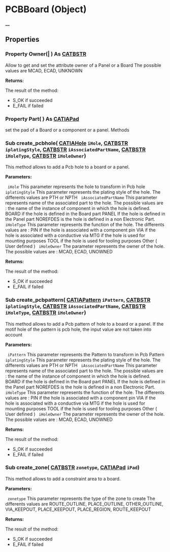 # PCBBoard (Object)

**__**

## Properties

### Property **Owner**(| ) As [CATBSTR](../System/typedef_CATBSTR_8129.md)

   Allow to get and set the attribute owner of a Panel or a Board The possible values are MCAD, ECAD, UNKNOWN

**Returns:**

The result of the method:
  * S_OK if succeeded
  * E_FAIL if failed

### Property **Part**( ) As [CATIAPad](../PartInterfaces/interface_Pad_1979.md)

   set the pad of a Board or a component or a panel.  Methods

### Sub **create_pcbhole**( [CATIAHole](../PartInterfaces/interface_Hole_3612.md)  `iHole`,  [CATBSTR](../System/typedef_CATBSTR_8129.md)  `iplatingStyle`,  [CATBSTR](../System/typedef_CATBSTR_8129.md)  `iAssociatedPartName`,  [CATBSTR](../System/typedef_CATBSTR_8129.md)  `iHoleType`,  [CATBSTR](../System/typedef_CATBSTR_8129.md)  `iHoleOwner`)

   This method allows to add a Pcb hole to a board or a panel.

**Parameters:**

` iHole`      This parameter represents the hole to transform in Pcb hole
` iplatingStyle`      This parameter represents the plating style of the hole. The differents values are PTH or NPTH
` iAssociatedPartName`      This parameter represents name of the associated part to the hole. The possible values are : the name of the instance of component in which the hole is defined. BOARD if the hole is defined in the Board part PANEL If the hole is defined in the Panel part NOREFDES is the hole is defined in a non Electronic Part.
` iHoleType`      This parameter represents the function of the hole. The differents values are : PIN if the hole is associated with a component pin VIA if the hole is associated with a conductive via MTG if the hole is used for mounting purposes TOOL if the hole is used for tooling purposes Other ( User defined )
` iHoleOwner`      The parameter represents the owner of the hole. The possible values are : MCAD, ECAD, UNOWNED

**Returns:**

The result of the method:
  * S_OK if succeeded
  * E_FAIL if failed

### Sub **create_pcbpattern**( [CATIAPattern](../PartInterfaces/interface_Pattern_11228.md)  `iPattern`,  [CATBSTR](../System/typedef_CATBSTR_8129.md)  `iplatingStyle`,  [CATBSTR](../System/typedef_CATBSTR_8129.md)  `iAssociatedPartName`,  [CATBSTR](../System/typedef_CATBSTR_8129.md)  `iHoleType`,  [CATBSTR](../System/typedef_CATBSTR_8129.md)  `iHoleOwner`)

   This method allows to add a Pcb pattern of hole to a board or a panel. If the motif hole of the pattern is pcb hole, the input value are not taken into account

**Parameters:**

` iPattern`      This parameter represents the Pattern to transform in Pcb Pattern
` iplatingStyle`      This parameter represents the plating style of the hole. The differents values are PTH or NPTH
` iAssociatedPartName`      This parameter represents name of the associated part to the hole. The possible values are : the name of the instance of component in which the hole is defined. BOARD if the hole is defined in the Board part PANEL If the hole is defined in the Panel part NOREFDES is the hole is defined in a non Electronic Part.
` iHoleType`      This parameter represents the function of the hole. The differents values are : PIN if the hole is associated with a component pin VIA if the hole is associated with a conductive via MTG if the hole is used for mounting purposes TOOL if the hole is used for tooling purposes Other ( User defined )
` iHoleOwner`      The parameter represents the owner of the hole. The possible values are : MCAD, ECAD, UNOWNED

**Returns:**

The result of the method:
  * S_OK if succeeded
  * E_FAIL if failed

### Sub **create_zone**( [CATBSTR](../System/typedef_CATBSTR_8129.md)  `zonetype`,  [CATIAPad](../PartInterfaces/interface_Pad_1979.md)  `iPad`)

   This method allows to add a constraint area to a board.

**Parameters:**

` zonetype`      This parameter represents the type of the zone to create The differents values are ROUTE_OUTLINE, PLACE_OUTLINE, OTHER_OUTLINE, VIA_KEEPOUT, PLACE_KEEPOUT, PLACE_REGION, ROUTE_KEEPOUT

**Returns:**

The result of the method:
  * S_OK if succeeded
  * E_FAIL if failed